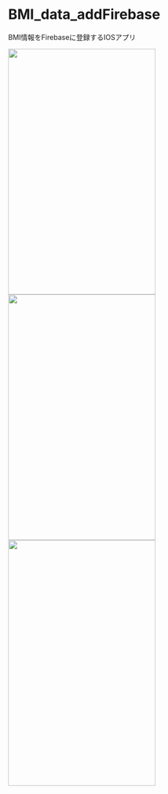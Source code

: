 # BMI_data_addFirebase
BMI情報をFirebaseに登録するIOSアプリ
<p>
  <img src="https://user-images.githubusercontent.com/58414435/101348047-5e36cc00-38ce-11eb-81ea-a2066e52f0e5.png" width="300" height="500">
  <img src="https://user-images.githubusercontent.com/58414435/101349158-3fd1d000-38d0-11eb-80f5-78cbd7f6c855.png" width="300" height="500">
 <img src="https://user-images.githubusercontent.com/58414435/101349158-3fd1d000-38d0-11eb-80f5-78cbd7f6c855.png" width="300" height="500">
</p>

